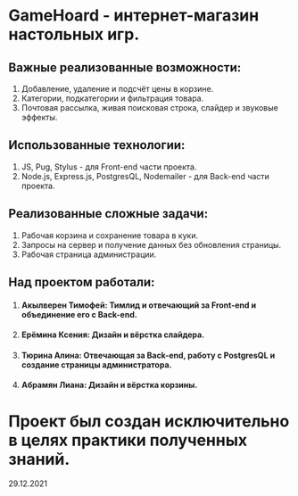 # GameHoard - интернет-магазин настольных игр.

## Важные реализованные возможности:
1.  Добавление, удаление и подсчёт цены в корзине.
2.  Категории, подкатегории и фильтрация товара.
3.  Почтовая рассылка, живая поисковая строка, слайдер и звуковые эффекты.

## Использованные технологии:
1.  JS, Pug, Stylus - для Front-end части проекта.
2.  Node.js, Express.js, PostgresQL, Nodemailer - для Back-end части проекта.


## Реализованные сложные задачи:
1.  Рабочая корзина и сохранение товара в куки.
2.  Запросы на сервер и получение данных без обновления страницы.
3.  Рабочая страница администрации.

## Над проектом работали:
1. #### Акылверен Тимофей: Тимлид и отвечающий за Front-end и объединение его с Back-end.
2. #### Ерёмина Ксения: Дизайн и вёрстка слайдера.
3. #### Тюрина Алина: Отвечающая за Back-end, работу с PostgresQL и создание страницы администратора.
4. #### Абрамян Лиана: Дизайн и вёрстка корзины. 

# Проект был создан исключительно в целях практики полученных знаний. 

29.12.2021
